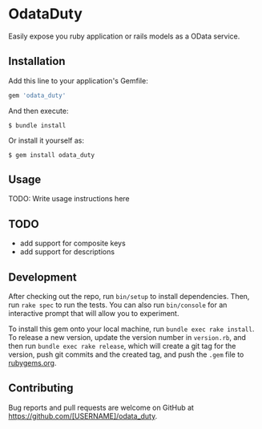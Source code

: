 # OdataDuty

Easily expose you ruby application or rails models as a OData service.


## Installation

Add this line to your application's Gemfile:

```ruby
gem 'odata_duty'
```

And then execute:

    $ bundle install

Or install it yourself as:

    $ gem install odata_duty

## Usage

TODO: Write usage instructions here

## TODO

* add support for composite keys
* add support for descriptions

## Development

After checking out the repo, run `bin/setup` to install dependencies. Then, run `rake spec` to run the tests. You can also run `bin/console` for an interactive prompt that will allow you to experiment.

To install this gem onto your local machine, run `bundle exec rake install`. To release a new version, update the version number in `version.rb`, and then run `bundle exec rake release`, which will create a git tag for the version, push git commits and the created tag, and push the `.gem` file to [rubygems.org](https://rubygems.org).

## Contributing

Bug reports and pull requests are welcome on GitHub at https://github.com/[USERNAME]/odata_duty.
